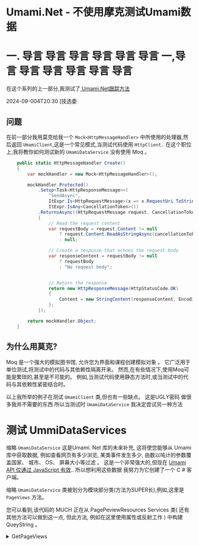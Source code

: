 # Umami.Net - 不使用摩克测试Umami数据

# 一. 导言 导言 导言 导言 导言 导言 一,导言 导言 导言 导言 导言 导言

在这个系列的上一部分,我测试了[ Umami.Net跟踪方法 ](/blog/unittestingumaminet)

<!--category-- xUnit, ASP.NET Core -->
<datetime class="hidden">2024-09-004T20:30</datetime>
[技选委

## 问题

在前一部分我用莫克给我一个 `Mock<HttpMessageHandler>` 中所使用的处理器,然后返回 `UmamiClient`,这是一个常见模式,当测试代码使用 `HttpClient`.. 在这个职位上,我将教你如何测试新的 `UmamiDataService` 没有使用 Moq 。

```csharp
    public static HttpMessageHandler Create()
    {
        var mockHandler = new Mock<HttpMessageHandler>();

        mockHandler.Protected()
            .Setup<Task<HttpResponseMessage>>(
                "SendAsync",
                ItExpr.Is<HttpRequestMessage>(x => x.RequestUri.ToString().Contains("api/send")),
                ItExpr.IsAny<CancellationToken>())
            .ReturnsAsync((HttpRequestMessage request, CancellationToken cancellationToken) =>
            {
                // Read the request content
                var requestBody = request.Content != null
                    ? request.Content.ReadAsStringAsync(cancellationToken).Result
                    : null;

                // Create a response that echoes the request body
                var responseContent = requestBody != null
                    ? requestBody
                    : "No request body";


                // Return the response
                return new HttpResponseMessage(HttpStatusCode.OK)
                {
                    Content = new StringContent(responseContent, Encoding.UTF8, "application/json")
                };
            });

        return mockHandler.Object;
    }
```

## 为什么用莫克?

Moq 是一个强大的模拟图书馆, 允许您为界面和课程创建模拟对象 。 它广泛用于单位测试,将测试中的代码与其依赖性隔离开来。 然而,在有些情况下,使用Moq可能是繁琐的,甚至是不可能的。 例如,当测试代码使用静态方法时,或当测试中的代码与其依赖性紧密结合时。

以上我所举的例子在测试 `UmamiClient` 类,但也有一些缺点。 这是UGLY密码 做很多我并不需要的东西 所以当测试时 `UmamiDataService` 我决定尝试另一种方法

# 测试 UmmiDataServices

缩略 `UmamiDataService` 这是Umami. Net 库的未来补充, 这将使您能够从 Umami 库中获取数据, 例如查看网页有多少浏览, 某类事件发生多少, 由数以吨计的参数覆盖国家、 城市、 OS、 屏幕大小等过滤 。 这是一个非常强大的,但现在 [Umami API 仅通过 JavaScript 有效](https://umami.is/docs/api/website-stats).. 所以想利用这些数据 我努力为它创建了一个 C # 客户端。

缩略 `UmamiDataService` 类被划分为模块部分类(方法为SUPER长),例如,这里是 `PageViews` 方法。

您可以看到,该代码的 MUCH 正在从 PagePeviewResources Services 类( 还有其他方法可以做到这一点, 但此方法, 例如在这里使用属性或反射工作 ) 中构建QueyString 。

<details>
<summary>GetPageViews</summary>
```csharp
    public async Task<UmamiResult<PageViewsResponseModel>> GetPageViews(PageViewsRequest pageViewsRequest)
    {
        if (await authService.LoginAsync() == false)
            return new UmamiResult<PageViewsResponseModel>(HttpStatusCode.Unauthorized, "Failed to login", null);
        // Start building the query string
        var queryParams = new List<string>
        {
            $"startAt={pageViewsRequest.StartAt}",
            $"endAt={pageViewsRequest.EndAt}",
            $"unit={pageViewsRequest.Unit.ToLowerString()}"
        };

        // Add optional parameters if they are not null
        if (!string.IsNullOrEmpty(pageViewsRequest.Timezone)) queryParams.Add($"timezone={pageViewsRequest.Timezone}");
        if (!string.IsNullOrEmpty(pageViewsRequest.Url)) queryParams.Add($"url={pageViewsRequest.Url}");
        if (!string.IsNullOrEmpty(pageViewsRequest.Referrer)) queryParams.Add($"referrer={pageViewsRequest.Referrer}");
        if (!string.IsNullOrEmpty(pageViewsRequest.Title)) queryParams.Add($"title={pageViewsRequest.Title}");
        if (!string.IsNullOrEmpty(pageViewsRequest.Host)) queryParams.Add($"host={pageViewsRequest.Host}");
        if (!string.IsNullOrEmpty(pageViewsRequest.Os)) queryParams.Add($"os={pageViewsRequest.Os}");
        if (!string.IsNullOrEmpty(pageViewsRequest.Browser)) queryParams.Add($"browser={pageViewsRequest.Browser}");
        if (!string.IsNullOrEmpty(pageViewsRequest.Device)) queryParams.Add($"device={pageViewsRequest.Device}");
        if (!string.IsNullOrEmpty(pageViewsRequest.Country)) queryParams.Add($"country={pageViewsRequest.Country}");
        if (!string.IsNullOrEmpty(pageViewsRequest.Region)) queryParams.Add($"region={pageViewsRequest.Region}");
        if (!string.IsNullOrEmpty(pageViewsRequest.City)) queryParams.Add($"city={pageViewsRequest.City}");

        // Combine the query parameters into a query string
        var queryString = string.Join("&", queryParams);

        // Make the HTTP request
        var response = await authService.HttpClient.GetAsync($"/api/websites/{WebsiteId}/pageviews?{queryString}");

        if (response.IsSuccessStatusCode)
        {
            logger.LogInformation("Successfully got page views");
            var content = await response.Content.ReadFromJsonAsync<PageViewsResponseModel>();
            return new UmamiResult<PageViewsResponseModel>(response.StatusCode, response.ReasonPhrase ?? "Success",
                content ?? new PageViewsResponseModel());
        }

        if (response.StatusCode == HttpStatusCode.Unauthorized)
        {
            await authService.LoginAsync();
            return await GetPageViews(pageViewsRequest);
        }

        logger.LogError("Failed to get page views");
        return new UmamiResult<PageViewsResponseModel>(response.StatusCode,
            response.ReasonPhrase ?? "Failed to get page views", null);
    }
```

</details>
正如你可以看到的,这实际上只是构建了一个查询字符串。 认证调用电话(见 [最后一条](/blog/unittestinglogginginaspnetcore) 以了解这方面的一些细节),然后向Umami API发出呼吁。 那么,我们如何测试这个呢?

## 测试 UmmiData Services 数据服务

与UmamiClient的测试相反, 我决定测试 `UmamiDataService` 没有使用 Moq 。 相反,我创造了一个简单的 `DelegatingHandler` 允许我询问请求,然后回覆答复。 这比使用Moq简单得多, `UmamiDataService` 无需嘲笑 `HttpClient`.

在下面的代码中,你可以看到,我只要延长 `DelegatingHandler` 并覆盖 `SendAsync` 方法。 这种方法使我能够检查请求,并根据请求回信答复。

```csharp
public class UmamiDataDelegatingHandler : DelegatingHandler
{
    protected override async Task<HttpResponseMessage> SendAsync(HttpRequestMessage request,
        CancellationToken cancellationToken)
    {
        var absPath = request.RequestUri.AbsolutePath;
        switch (absPath)
        {
            case "/api/auth/login":
                var authContent = await request.Content.ReadFromJsonAsync<AuthRequest>(cancellationToken);
                if (authContent?.username == "username" && authContent?.password == "password")
                    return ReturnAuthenticatedMessage();
                else if (authContent?.username == "bad")
                {
                    return new HttpResponseMessage(HttpStatusCode.Unauthorized);
                }
                else
                {
                    return new HttpResponseMessage(HttpStatusCode.BadRequest);
                }
            default:

                if (absPath.StartsWith($"/api/websites/{Consts.WebSiteId}/pageviews"))
                {
                    var pageViews = GetParams<PageViewsRequest> (request);
                  
                    return ReturnPageViewsMessage(pageViews);
                }

                if (absPath.StartsWith($"/api/websites/{Consts.WebSiteId}/metrics"))
                {
                    var metricsRequest = GetParams<MetricsRequest>(request);
                    return ReturnMetrics(metricsRequest);
                }

                return new HttpResponseMessage(HttpStatusCode.NotFound);
        }
    }
 }
```

## 设置设置设置设置设置设置设置

设置新的 `UmamiDataService` 使用此处理器同样简单。

```csharp
    public IServiceProvider GetServiceProvider (string username="username", string password="password")
    {
        var services = new ServiceCollection();
        var mockLogger = new FakeLogger<UmamiDataService>();
        var authLogger = new FakeLogger<AuthService>();
        services.AddScoped<ILogger<UmamiDataService>>(_ => mockLogger);
        services.AddScoped<ILogger<AuthService>>(_ => authLogger);
        services.SetupUmamiData(username, password);
        return  services.BuildServiceProvider();
        
    }
```

你会看到我刚刚设计了 `ServiceCollection`,加上 `FakeLogger<T>` (再次见 [有关细节的最后一篇文章](/blog/unittestinglogginginaspnetcore) 然后,然后, `UmamiData` 使用用户名和密码的服务( 这样我就可以测试失败) 。

然后我呼唤你们, `services.SetupUmamiData(username, password);` 这是我为建立 `UmamiDataService` 和和 `UmamiDataDelegatingHandler` 和 `AuthService`;

```csharp
    public static void SetupUmamiData(this IServiceCollection services, string username="username", string password="password")
    {
        var umamiSettings = new UmamiDataSettings()
        {
            UmamiPath = Consts.UmamiPath,
            Username = username,
            Password = password,
            WebsiteId = Consts.WebSiteId
        };
        services.AddSingleton(umamiSettings);
        services.AddHttpClient<AuthService>((provider,client) =>
        {
            client.BaseAddress = new Uri(umamiSettings.UmamiPath);
            

        }).AddHttpMessageHandler<UmamiDataDelegatingHandler>()
            .SetHandlerLifetime(TimeSpan.FromMinutes(5));  //Set lifetime to five minutes

        services.AddScoped<UmamiDataDelegatingHandler>();
        services.AddScoped<UmamiDataService>();
    }
```

你可以看到,这就是 在这里,我勾入 `UmamiDataDelegatingHandler` 和 `AuthService` 会 议 日 和 排 `UmamiDataService`.. 目前的结构方式是 `AuthService` # 自己 # # 自己 # # 自己 # # 自己 # # `HttpClient` 和 `UmamiDataService` 使用 `AuthService` 致电Umami API 与 `bearer` 符号和符号 `BaseAddress` 已经设置 。

## 测试

这真的让测试过程变得非常简单。 这只是一点动词 因为我也想测试 伐木。 它所做的就是通过我的 `DelegatingHandler` 我根据请求模拟回应。

```csharp
public class UmamiData_PageViewsRequest_Test : UmamiDataBase
{
    private readonly DateTime StartDate = DateTime.ParseExact("2021-10-01", "yyyy-MM-dd", null);
    private readonly DateTime EndDate = DateTime.ParseExact("2021-10-07", "yyyy-MM-dd", null);
    
    [Fact]
    public async Task SetupTest_Good()
    {
        var serviceProvider = GetServiceProvider();
        var umamiDataService = serviceProvider.GetRequiredService<UmamiDataService>();
        var authLogger = serviceProvider.GetRequiredService<ILogger<AuthService>>();
        var umamiDataLogger = serviceProvider.GetRequiredService<ILogger<UmamiDataService>>();
        var result = await umamiDataService.GetPageViews(StartDate, EndDate);
        var fakeAuthLogger = (FakeLogger<AuthService>)authLogger;
        FakeLogCollector collector = fakeAuthLogger.Collector; 
        IReadOnlyList<FakeLogRecord> logs = collector.GetSnapshot();
        Assert.Contains("Login successful", logs.Select(x => x.Message));
        
        var fakeUmamiDataLogger = (FakeLogger<UmamiDataService>)umamiDataLogger;
        FakeLogCollector umamiDataCollector = fakeUmamiDataLogger.Collector;
        IReadOnlyList<FakeLogRecord> umamiDataLogs = umamiDataCollector.GetSnapshot();
        Assert.Contains("Successfully got page views", umamiDataLogs.Select(x => x.Message));
        
        Assert.NotNull(result);
    }
}
```

### 模拟响应

模拟此方法的响应, 您会记得, 我有这条线在 `UmamiDataDelegatingHandler`:

```csharp
  if (absPath.StartsWith($"/api/websites/{Consts.WebSiteId}/pageviews"))
                {
                    var pageViews = GetParams<PageViewsRequest> (request);
                  
                    return ReturnPageViewsMessage(pageViews);
                }
```

所有这一切都是从查询字符串中提取信息, 并构建一个“现实主义”回应(基于我编译的现场测试, 你会看到我测试从开始到结束日期之间的天数, 然后用同样的天数返回回复。

```csharp
    private static HttpResponseMessage ReturnPageViewsMessage(PageViewsRequest request)
    {
        var startAt = request.StartAt;
        var endAt = request.EndAt;
        var startDate = DateTimeOffset.FromUnixTimeMilliseconds(startAt).DateTime;
        var endDate = DateTimeOffset.FromUnixTimeMilliseconds(endAt).DateTime;
        var days = (endDate - startDate).Days;

        var pageViewsList = new List<PageViewsResponseModel.Pageviews>();
        var sessionsList = new List<PageViewsResponseModel.Sessions>();
        for(int i=0; i<days; i++)
        {
            
            pageViewsList.Add(new PageViewsResponseModel.Pageviews()
            {
                x = startDate.AddDays(i).ToString("yyyy-MM-dd"),
                y = i*4
            });
            sessionsList.Add(new PageViewsResponseModel.Sessions()
            {
                x = startDate.AddDays(i).ToString("yyyy-MM-dd"),
                y = i*8
            });
        }
        var pageViewResponse = new PageViewsResponseModel()
        {
            pageviews = pageViewsList.ToArray(),
            sessions = sessionsList.ToArray()
        };
        var json = JsonSerializer.Serialize(pageViewResponse);
        return new HttpResponseMessage(HttpStatusCode.OK)
        {
            Content = new StringContent(json, Encoding.UTF8, "application/json")
        };
    }
```

# 在结论结论中

所以测试一个 `HttpClient` 请求不需要使用Moq, 我觉得这样更干净。 在莫克州,你确实失去了一些 先进的技术 但对于这样的简单测试, 我认为这是一个很好的权衡。
